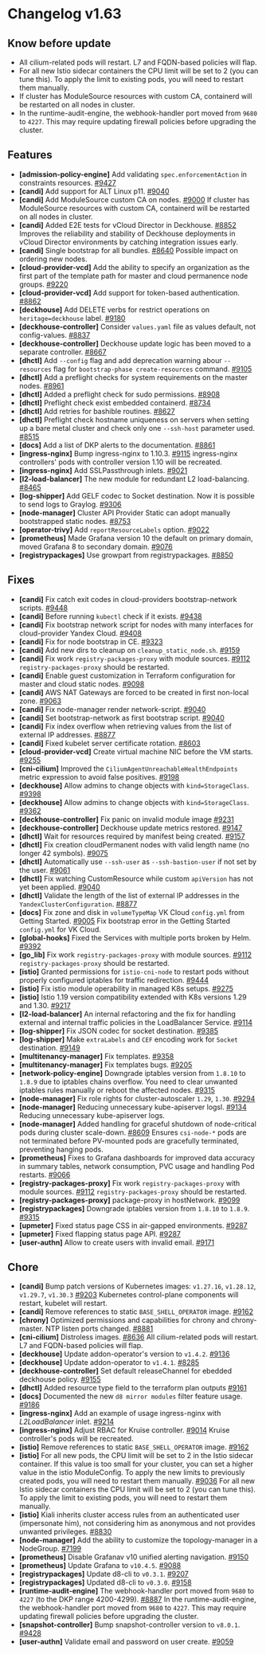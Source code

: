 # Changelog v1.63

## Know before update


 - All cilium-related pods will restart. L7 and FQDN-based policies will flap.
 - For all new Istio sidecar containers the CPU limit will be set to 2 (you can tune this). To apply the limit to existing pods, you will need to restart them manually.
 - If cluster has ModuleSource resources with custom CA, containerd will be restarted on all nodes in cluster.
 - In the runtime-audit-engine, the webhook-handler port moved from `9680` to `4227`. This may require updating firewall policies before upgrading the cluster.

## Features


 - **[admission-policy-engine]** Add validating `spec.enforcementAction` in constraints resources. [#9427](https://github.com/deckhouse/deckhouse/pull/9427)
 - **[candi]** Add support for ALT Linux p11. [#9040](https://github.com/deckhouse/deckhouse/pull/9040)
 - **[candi]** Add ModuleSource custom CA on nodes. [#9000](https://github.com/deckhouse/deckhouse/pull/9000)
    If cluster has ModuleSource resources with custom CA, containerd will be restarted on all nodes in cluster.
 - **[candi]** Added E2E tests for vCloud Director in Deckhouse. [#8852](https://github.com/deckhouse/deckhouse/pull/8852)
    Improves the reliability and stability of Deckhouse deployments in vCloud Director environments by catching integration issues early.
 - **[candi]** Single bootstrap for all bundles. [#8640](https://github.com/deckhouse/deckhouse/pull/8640)
    Possible impact on ordering new nodes.
 - **[cloud-provider-vcd]** Add the ability to specify an organization as the first part of the template path for master and cloud permanence node groups. [#9220](https://github.com/deckhouse/deckhouse/pull/9220)
 - **[cloud-provider-vcd]** Add support for token-based authentication. [#8862](https://github.com/deckhouse/deckhouse/pull/8862)
 - **[deckhouse]** Add DELETE verbs for restrict operations on `heritage=deckhouse` label. [#9180](https://github.com/deckhouse/deckhouse/pull/9180)
 - **[deckhouse-controller]** Consider `values.yaml` file as values default, not config-values. [#8837](https://github.com/deckhouse/deckhouse/pull/8837)
 - **[deckhouse-controller]** Deckhouse update logic has been moved to a separate controller. [#8667](https://github.com/deckhouse/deckhouse/pull/8667)
 - **[dhctl]** Add `--config` flag and add deprecation warning abour `--resources` flag for `bootstrap-phase create-resources` command. [#9105](https://github.com/deckhouse/deckhouse/pull/9105)
 - **[dhctl]** Add a preflight checks for system requirements on the master nodes. [#8961](https://github.com/deckhouse/deckhouse/pull/8961)
 - **[dhctl]** Added a preflight check for sudo permissions. [#8908](https://github.com/deckhouse/deckhouse/pull/8908)
 - **[dhctl]** Preflight check exist embedded containerd. [#8734](https://github.com/deckhouse/deckhouse/pull/8734)
 - **[dhctl]** Add retries for bashible routines. [#8627](https://github.com/deckhouse/deckhouse/pull/8627)
 - **[dhctl]** Preflight check hostname uniqueness on servers when setting up a bare metal cluster and check only one `--ssh-host` parameter used. [#8515](https://github.com/deckhouse/deckhouse/pull/8515)
 - **[docs]** Add a list of DKP alerts to the documentation. [#8861](https://github.com/deckhouse/deckhouse/pull/8861)
 - **[ingress-nginx]** Bump ingress-nginx to 1.10.3. [#9115](https://github.com/deckhouse/deckhouse/pull/9115)
    ingress-nginx controllers' pods with controller version 1.10 will be recreated.
 - **[ingress-nginx]** Add SSLPassthrough inlets. [#9021](https://github.com/deckhouse/deckhouse/pull/9021)
 - **[l2-load-balancer]** The new module for redundant L2 load-balancing. [#8465](https://github.com/deckhouse/deckhouse/pull/8465)
 - **[log-shipper]** Add GELF codec to Socket destination. Now it is possible to send logs to Graylog. [#9306](https://github.com/deckhouse/deckhouse/pull/9306)
 - **[node-manager]** Cluster API Provider Static can adopt manually bootstrapped static nodes. [#8753](https://github.com/deckhouse/deckhouse/pull/8753)
 - **[operator-trivy]** Add `reportResourceLabels` option. [#9022](https://github.com/deckhouse/deckhouse/pull/9022)
 - **[prometheus]** Made Grafana version 10 the default on primary domain, moved Grafana 8 to secondary domain. [#9076](https://github.com/deckhouse/deckhouse/pull/9076)
 - **[registrypackages]** Use growpart from registrypackages. [#8850](https://github.com/deckhouse/deckhouse/pull/8850)

## Fixes


 - **[candi]** Fix catch exit codes in cloud-providers bootstrap-network scripts. [#9448](https://github.com/deckhouse/deckhouse/pull/9448)
 - **[candi]** Before running `kubectl` check if it exists. [#9438](https://github.com/deckhouse/deckhouse/pull/9438)
 - **[candi]** Fix bootstrap network script for nodes with many interfaces for cloud-provider Yandex Cloud. [#9408](https://github.com/deckhouse/deckhouse/pull/9408)
 - **[candi]** Fix for node bootstrap in CE. [#9323](https://github.com/deckhouse/deckhouse/pull/9323)
 - **[candi]** Add new dirs to cleanup on `cleanup_static_node.sh`. [#9159](https://github.com/deckhouse/deckhouse/pull/9159)
 - **[candi]** Fix work `registry-packages-proxy` with module sources. [#9112](https://github.com/deckhouse/deckhouse/pull/9112)
    `registry-packages-proxy` should be restarted.
 - **[candi]** Enable guest customization in Terraform configuration for master and cloud static nodes. [#9098](https://github.com/deckhouse/deckhouse/pull/9098)
 - **[candi]** AWS NAT Gateways are forced to be created in first non-local zone. [#9063](https://github.com/deckhouse/deckhouse/pull/9063)
 - **[candi]** Fix node-manager render network-script. [#9040](https://github.com/deckhouse/deckhouse/pull/9040)
 - **[candi]** Set bootstrap-network as first  bootstrap script. [#9040](https://github.com/deckhouse/deckhouse/pull/9040)
 - **[candi]** Fix index overflow when retrieving values from the list of external IP addresses. [#8877](https://github.com/deckhouse/deckhouse/pull/8877)
 - **[candi]** Fixed kubelet server certificate rotation. [#8603](https://github.com/deckhouse/deckhouse/pull/8603)
 - **[cloud-provider-vcd]** Create virtual machine NIC before the VM starts. [#9255](https://github.com/deckhouse/deckhouse/pull/9255)
 - **[cni-cilium]** Improved the `CiliumAgentUnreachableHealthEndpoints` metric expression to avoid false positives. [#9198](https://github.com/deckhouse/deckhouse/pull/9198)
 - **[deckhouse]** Allow admins to change objects with `kind=StorageClass`. [#9398](https://github.com/deckhouse/deckhouse/pull/9398)
 - **[deckhouse]** Allow admins to change objects with `kind=StorageClass`. [#9362](https://github.com/deckhouse/deckhouse/pull/9362)
 - **[deckhouse-controller]** Fix panic on invalid module image [#9231](https://github.com/deckhouse/deckhouse/pull/9231)
 - **[deckhouse-controller]** Deckhouse update metrics restored. [#9147](https://github.com/deckhouse/deckhouse/pull/9147)
 - **[dhctl]** Wait for resources required by manifest being created. [#9157](https://github.com/deckhouse/deckhouse/pull/9157)
 - **[dhctl]** Fix creation cloudPermanent nodes with valid length name (no longer 42 symbols). [#9075](https://github.com/deckhouse/deckhouse/pull/9075)
 - **[dhctl]** Automatically use `--ssh-user` as `--ssh-bastion-user` if not set by the user. [#9061](https://github.com/deckhouse/deckhouse/pull/9061)
 - **[dhctl]** Fix watching CustomResource while custom `apiVersion` has not yet been applied. [#9040](https://github.com/deckhouse/deckhouse/pull/9040)
 - **[dhctl]** Validate the length of the list of external IP addresses in the `YandexClusterConfiguration`. [#8877](https://github.com/deckhouse/deckhouse/pull/8877)
 - **[docs]** Fix zone and disk in `volumeTypeMap` VK Cloud `config.yml` from Getting Started. [#9005](https://github.com/deckhouse/deckhouse/pull/9005)
    Fix bootstrap error in the Getting Started `config.yml` for VK Cloud.
 - **[global-hooks]** Fixed the Services with multiple ports broken by Helm. [#9392](https://github.com/deckhouse/deckhouse/pull/9392)
 - **[go_lib]** Fix work `registry-packages-proxy` with module sources. [#9112](https://github.com/deckhouse/deckhouse/pull/9112)
    `registry-packages-proxy` should be restarted.
 - **[istio]** Granted permissions for `istio-cni-node` to restart pods without properly configured iptables for traffic redirection. [#9444](https://github.com/deckhouse/deckhouse/pull/9444)
 - **[istio]** Fix istio module operability in managed K8s setups. [#9275](https://github.com/deckhouse/deckhouse/pull/9275)
 - **[istio]** Istio 1.19 version compatibility extended with K8s versions 1.29 and 1.30. [#9217](https://github.com/deckhouse/deckhouse/pull/9217)
 - **[l2-load-balancer]** An internal refactoring and the fix for handling external and internal traffic policies in the LoadBalancer Service. [#9114](https://github.com/deckhouse/deckhouse/pull/9114)
 - **[log-shipper]** Fix JSON codec for socket destination. [#9385](https://github.com/deckhouse/deckhouse/pull/9385)
 - **[log-shipper]** Make `extraLabels` and `CEF` encoding work for `Socket` destination. [#9149](https://github.com/deckhouse/deckhouse/pull/9149)
 - **[multitenancy-manager]** Fix templates. [#9358](https://github.com/deckhouse/deckhouse/pull/9358)
 - **[multitenancy-manager]** Fix templates bugs. [#9205](https://github.com/deckhouse/deckhouse/pull/9205)
 - **[network-policy-engine]** Downgrade iptables version from `1.8.10` to `1.8.9` due to iptables chains overflow. You need to clear unwanted iptables rules manually or reboot the affected nodes. [#9315](https://github.com/deckhouse/deckhouse/pull/9315)
 - **[node-manager]** Fix role rights for cluster-autoscaler `1.29`, `1.30`. [#9294](https://github.com/deckhouse/deckhouse/pull/9294)
 - **[node-manager]** Reducing unnecessary kube-apiserver logsl. [#9134](https://github.com/deckhouse/deckhouse/pull/9134)
    Reducing unnecessary kube-apiserver logs.
 - **[node-manager]** Added handling for graceful shutdown of node-critical pods during cluster scale-down. [#8609](https://github.com/deckhouse/deckhouse/pull/8609)
    Ensures `csi-node-*` pods are not terminated before PV-mounted pods are gracefully terminated, preventing hanging pods.
 - **[prometheus]** Fixes to Grafana dashboards for improved data accuracy in summary tables, network consumption, PVC usage and handling Pod restarts. [#9066](https://github.com/deckhouse/deckhouse/pull/9066)
 - **[registry-packages-proxy]** Fix work `registry-packages-proxy` with module sources. [#9112](https://github.com/deckhouse/deckhouse/pull/9112)
    `registry-packages-proxy` should be restarted.
 - **[registry-packages-proxy]** package-proxy in hostNetwork. [#9099](https://github.com/deckhouse/deckhouse/pull/9099)
 - **[registrypackages]** Downgrade iptables version from `1.8.10` to `1.8.9`. [#9315](https://github.com/deckhouse/deckhouse/pull/9315)
 - **[upmeter]** Fixed status page CSS in air-gapped environments. [#9287](https://github.com/deckhouse/deckhouse/pull/9287)
 - **[upmeter]** Fixed flapping status page API. [#9287](https://github.com/deckhouse/deckhouse/pull/9287)
 - **[user-authn]** Allow to create users with invalid email. [#9171](https://github.com/deckhouse/deckhouse/pull/9171)

## Chore


 - **[candi]** Bump patch versions of Kubernetes images: `v1.27.16`, `v1.28.12`, `v1.29.7`, `v1.30.3` [#9203](https://github.com/deckhouse/deckhouse/pull/9203)
    Kubernetes control-plane components will restart, kubelet will restart.
 - **[candi]** Remove references to static `BASE_SHELL_OPERATOR` image. [#9162](https://github.com/deckhouse/deckhouse/pull/9162)
 - **[chrony]** Optimized permissions and capabilities for chrony and chrony-master. NTP listen ports changed. [#8881](https://github.com/deckhouse/deckhouse/pull/8881)
 - **[cni-cilium]** Distroless images. [#8636](https://github.com/deckhouse/deckhouse/pull/8636)
    All cilium-related pods will restart. L7 and FQDN-based policies will flap.
 - **[deckhouse]** Update addon-operator's version to `v1.4.2`. [#9136](https://github.com/deckhouse/deckhouse/pull/9136)
 - **[deckhouse]** Update addon-operator to `v1.4.1`. [#8285](https://github.com/deckhouse/deckhouse/pull/8285)
 - **[deckhouse-controller]** Set default releaseChannel for ebedded deckhouse policy. [#9155](https://github.com/deckhouse/deckhouse/pull/9155)
 - **[dhctl]** Added resource type field to the terraform plan outputs [#9161](https://github.com/deckhouse/deckhouse/pull/9161)
 - **[docs]** Documented the new `d8 mirror modules` filter feature usage. [#9186](https://github.com/deckhouse/deckhouse/pull/9186)
 - **[ingress-nginx]** Add an example of usage ingress-nginx with _L2LoadBalancer_ inlet. [#9214](https://github.com/deckhouse/deckhouse/pull/9214)
 - **[ingress-nginx]** Adjust RBAC for Kruise controller. [#9014](https://github.com/deckhouse/deckhouse/pull/9014)
    Kruise controller's pods will be recreated.
 - **[istio]** Remove references to static `BASE_SHELL_OPERATOR` image. [#9162](https://github.com/deckhouse/deckhouse/pull/9162)
 - **[istio]** For all new pods, the CPU limit will be set to 2 in the Istio sidecar container. If this value is too small for your cluster, you can set a higher value in the istio ModuleConfig. To apply the new limits to previously created pods, you will need to restart them manually. [#9036](https://github.com/deckhouse/deckhouse/pull/9036)
    For all new Istio sidecar containers the CPU limit will be set to 2 (you can tune this). To apply the limit to existing pods, you will need to restart them manually.
 - **[istio]** Kiali inherits cluster access rules from an authenticated user (impersonate him), not considering him as anonymous and not provides unwanted privileges. [#8830](https://github.com/deckhouse/deckhouse/pull/8830)
 - **[node-manager]** Add the ability to customize the topology-manager in a NodeGroup. [#7199](https://github.com/deckhouse/deckhouse/pull/7199)
 - **[prometheus]** Disable Grafanav v10 unified alerting navigation. [#9150](https://github.com/deckhouse/deckhouse/pull/9150)
 - **[prometheus]** Update Grafana to `v10.4.5`. [#9088](https://github.com/deckhouse/deckhouse/pull/9088)
 - **[registrypackages]** Update d8-cli to `v0.3.1`. [#9207](https://github.com/deckhouse/deckhouse/pull/9207)
 - **[registrypackages]** Updated d8-cli to `v0.3.0`. [#9158](https://github.com/deckhouse/deckhouse/pull/9158)
 - **[runtime-audit-engine]** The webhook-handler port moved from `9680` to `4227` (to the DKP range 4200-4299). [#8887](https://github.com/deckhouse/deckhouse/pull/8887)
    In the runtime-audit-engine, the webhook-handler port moved from `9680` to `4227`. This may require updating firewall policies before upgrading the cluster.
 - **[snapshot-controller]** Bump snapshot-controller version to `v8.0.1`. [#9428](https://github.com/deckhouse/deckhouse/pull/9428)
 - **[user-authn]** Validate email and password on user create. [#9059](https://github.com/deckhouse/deckhouse/pull/9059)

